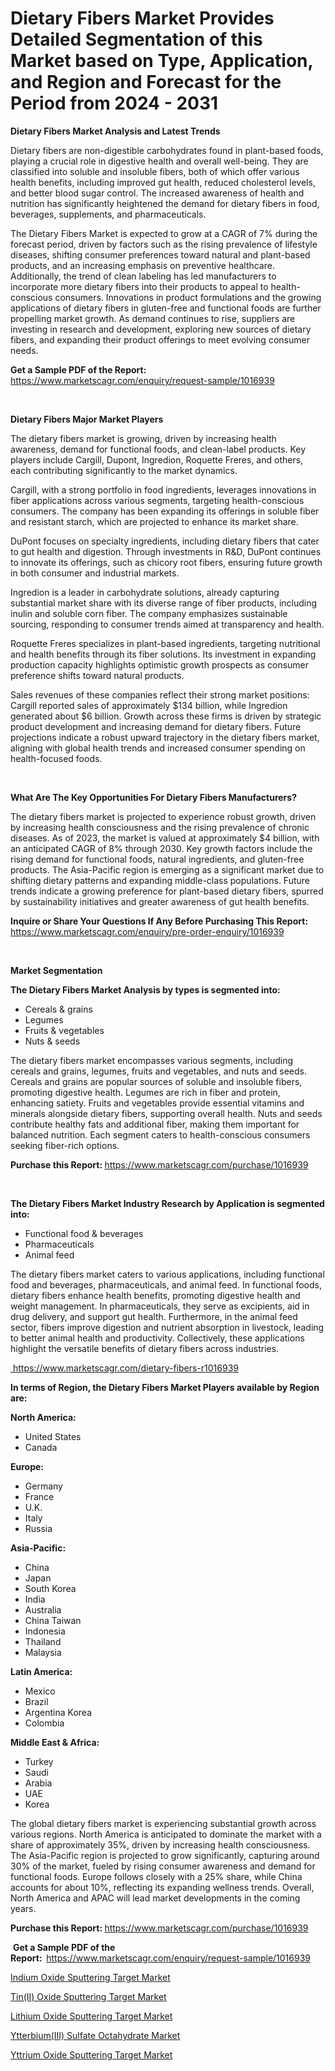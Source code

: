 <p><h1>Dietary Fibers Market Provides Detailed Segmentation of this Market based on Type, Application, and Region and Forecast for the Period from 2024 - 2031</h1></p><p><strong>Dietary Fibers Market Analysis and Latest Trends</strong></p>
<p><p>Dietary fibers are non-digestible carbohydrates found in plant-based foods, playing a crucial role in digestive health and overall well-being. They are classified into soluble and insoluble fibers, both of which offer various health benefits, including improved gut health, reduced cholesterol levels, and better blood sugar control. The increased awareness of health and nutrition has significantly heightened the demand for dietary fibers in food, beverages, supplements, and pharmaceuticals.</p><p>The Dietary Fibers Market is expected to grow at a CAGR of 7% during the forecast period, driven by factors such as the rising prevalence of lifestyle diseases, shifting consumer preferences toward natural and plant-based products, and an increasing emphasis on preventive healthcare. Additionally, the trend of clean labeling has led manufacturers to incorporate more dietary fibers into their products to appeal to health-conscious consumers. Innovations in product formulations and the growing applications of dietary fibers in gluten-free and functional foods are further propelling market growth. As demand continues to rise, suppliers are investing in research and development, exploring new sources of dietary fibers, and expanding their product offerings to meet evolving consumer needs.</p></p>
<p><strong>Get a Sample PDF of the Report:&nbsp;</strong> <a href="https://www.marketscagr.com/enquiry/request-sample/1016939?utm_campaign=1267&utm_medium=2&utm_source=Github&utm_content=ia&utm_term=11102024&utm_id=dietary-fibers">https://www.marketscagr.com/enquiry/request-sample/1016939</a></p>
<p>&nbsp;</p>
<p><strong>Dietary Fibers Major Market Players</strong></p>
<p><p>The dietary fibers market is growing, driven by increasing health awareness, demand for functional foods, and clean-label products. Key players include Cargill, Dupont, Ingredion, Roquette Freres, and others, each contributing significantly to the market dynamics.</p><p>Cargill, with a strong portfolio in food ingredients, leverages innovations in fiber applications across various segments, targeting health-conscious consumers. The company has been expanding its offerings in soluble fiber and resistant starch, which are projected to enhance its market share.</p><p>DuPont focuses on specialty ingredients, including dietary fibers that cater to gut health and digestion. Through investments in R&D, DuPont continues to innovate its offerings, such as chicory root fibers, ensuring future growth in both consumer and industrial markets.</p><p>Ingredion is a leader in carbohydrate solutions, already capturing substantial market share with its diverse range of fiber products, including inulin and soluble corn fiber. The company emphasizes sustainable sourcing, responding to consumer trends aimed at transparency and health.</p><p>Roquette Freres specializes in plant-based ingredients, targeting nutritional and health benefits through its fiber solutions. Its investment in expanding production capacity highlights optimistic growth prospects as consumer preference shifts toward natural products.</p><p>Sales revenues of these companies reflect their strong market positions: Cargill reported sales of approximately $134 billion, while Ingredion generated about $6 billion. Growth across these firms is driven by strategic product development and increasing demand for dietary fibers. Future projections indicate a robust upward trajectory in the dietary fibers market, aligning with global health trends and increased consumer spending on health-focused foods.</p></p>
<p>&nbsp;</p>
<p><strong>What Are The Key Opportunities For Dietary Fibers Manufacturers?</strong></p>
<p><p>The dietary fibers market is projected to experience robust growth, driven by increasing health consciousness and the rising prevalence of chronic diseases. As of 2023, the market is valued at approximately $4 billion, with an anticipated CAGR of 8% through 2030. Key growth factors include the rising demand for functional foods, natural ingredients, and gluten-free products. The Asia-Pacific region is emerging as a significant market due to shifting dietary patterns and expanding middle-class populations. Future trends indicate a growing preference for plant-based dietary fibers, spurred by sustainability initiatives and greater awareness of gut health benefits.</p></p>
<p><strong>Inquire or Share Your Questions If Any Before Purchasing This Report:</strong> <a href="https://www.marketscagr.com/enquiry/pre-order-enquiry/1016939?utm_campaign=1267&utm_medium=2&utm_source=Github&utm_content=ia&utm_term=11102024&utm_id=dietary-fibers">https://www.marketscagr.com/enquiry/pre-order-enquiry/1016939</a></p>
<p>&nbsp;</p>
<p><strong>Market Segmentation</strong></p>
<p><strong>The Dietary Fibers Market Analysis by types is segmented into:</strong></p>
<p><ul><li>Cereals & grains</li><li>Legumes</li><li>Fruits & vegetables</li><li>Nuts & seeds</li></ul></p>
<p><p>The dietary fibers market encompasses various segments, including cereals and grains, legumes, fruits and vegetables, and nuts and seeds. Cereals and grains are popular sources of soluble and insoluble fibers, promoting digestive health. Legumes are rich in fiber and protein, enhancing satiety. Fruits and vegetables provide essential vitamins and minerals alongside dietary fibers, supporting overall health. Nuts and seeds contribute healthy fats and additional fiber, making them important for balanced nutrition. Each segment caters to health-conscious consumers seeking fiber-rich options.</p></p>
<p><strong>Purchase this Report:&nbsp;</strong><a href="https://www.marketscagr.com/purchase/1016939?utm_campaign=1267&utm_medium=2&utm_source=Github&utm_content=ia&utm_term=11102024&utm_id=dietary-fibers">https://www.marketscagr.com/purchase/1016939</a></p>
<p>&nbsp;</p>
<p><strong>The Dietary Fibers Market Industry Research by Application is segmented into:</strong></p>
<p><ul><li>Functional food & beverages</li><li>Pharmaceuticals</li><li>Animal feed</li></ul></p>
<p><p>The dietary fibers market caters to various applications, including functional food and beverages, pharmaceuticals, and animal feed. In functional foods, dietary fibers enhance health benefits, promoting digestive health and weight management. In pharmaceuticals, they serve as excipients, aid in drug delivery, and support gut health. Furthermore, in the animal feed sector, fibers improve digestion and nutrient absorption in livestock, leading to better animal health and productivity. Collectively, these applications highlight the versatile benefits of dietary fibers across industries.</p></p>
<p><a href="https://www.marketscagr.com/dietary-fibers-r1016939?utm_campaign=1267&utm_medium=2&utm_source=Github&utm_content=ia&utm_term=11102024&utm_id=dietary-fibers">&nbsp;https://www.marketscagr.com/dietary-fibers-r1016939</a></p>
<p><strong>In terms of Region, the Dietary Fibers Market Players available by Region are:</strong></p>
<p>
    <p> <strong> North America: </strong>
        <ul>
            <li>United States</li>
            <li>Canada</li>
        </ul>
        </p> 
    <p> <strong> Europe: </strong>
        <ul>
            <li>Germany</li>
            <li>France</li>
            <li>U.K.</li>
            <li>Italy</li>
            <li>Russia</li>
        </ul>
        </p> 
    <p> <strong> Asia-Pacific: </strong>
        <ul>
            <li>China</li>
            <li>Japan</li>
            <li>South Korea</li>
            <li>India</li>
            <li>Australia</li>
            <li>China Taiwan</li>
            <li>Indonesia</li>
            <li>Thailand</li>
            <li>Malaysia</li>
        </ul>
        </p> 
    <p> <strong> Latin America: </strong>
        <ul>
            <li>Mexico</li>
            <li>Brazil</li>
            <li>Argentina Korea</li>
            <li>Colombia</li>
        </ul>
        </p> 
    <p> <strong> Middle East & Africa: </strong>
        <ul>
            <li>Turkey</li>
            <li>Saudi</li>
            <li>Arabia</li>
            <li>UAE</li>
            <li>Korea</li>
        </ul>
    </p>
    </p>
<p><p>The global dietary fibers market is experiencing substantial growth across various regions. North America is anticipated to dominate the market with a share of approximately 35%, driven by increasing health consciousness. The Asia-Pacific region is projected to grow significantly, capturing around 30% of the market, fueled by rising consumer awareness and demand for functional foods. Europe follows closely with a 25% share, while China accounts for about 10%, reflecting its expanding wellness trends. Overall, North America and APAC will lead market developments in the coming years.</p></p>
<p><strong>Purchase this Report: </strong><a href="https://www.marketscagr.com/purchase/1016939?utm_campaign=1267&utm_medium=2&utm_source=Github&utm_content=ia&utm_term=11102024&utm_id=dietary-fibers">https://www.marketscagr.com/purchase/1016939</a></p>
<p>&nbsp;<strong>Get a Sample PDF of the Report:&nbsp;&nbsp;</strong><a href="https://www.marketscagr.com/enquiry/request-sample/1016939?utm_campaign=1267&utm_medium=2&utm_source=Github&utm_content=ia&utm_term=11102024&utm_id=dietary-fibers">https://www.marketscagr.com/enquiry/request-sample/1016939</a></p>
<p><strong></strong></p>
<p><p><a href="https://www.linkedin.com/pulse/strategic-market-insights-global-indium-oxide-sputtering-target-rg5mf?utm_campaign=1267&utm_medium=2&utm_source=Github&utm_content=ia&utm_term=11102024&utm_id=dietary-fibers">Indium Oxide Sputtering Target Market</a></p><p><a href="https://www.linkedin.com/pulse/in-depth-tinii-oxide-sputtering-target-market-review-size-share-tqomc?utm_campaign=1267&utm_medium=2&utm_source=Github&utm_content=ia&utm_term=11102024&utm_id=dietary-fibers">Tin(II) Oxide Sputtering Target Market</a></p><p><a href="https://www.linkedin.com/pulse/mapping-lithium-oxide-sputtering-target-market-trends-challenges-3a0qf?utm_campaign=1267&utm_medium=2&utm_source=Github&utm_content=ia&utm_term=11102024&utm_id=dietary-fibers">Lithium Oxide Sputtering Target Market</a></p><p><a href="https://www.linkedin.com/pulse/ytterbiumiii-sulfate-octahydrate-market-drivers-challenges-uonpc?utm_campaign=1267&utm_medium=2&utm_source=Github&utm_content=ia&utm_term=11102024&utm_id=dietary-fibers">Ytterbium(III) Sulfate Octahydrate Market</a></p><p><a href="https://www.linkedin.com/pulse/yttrium-oxide-sputtering-target-market-emerging-trends-future-gne2f?utm_campaign=1267&utm_medium=2&utm_source=Github&utm_content=ia&utm_term=11102024&utm_id=dietary-fibers">Yttrium Oxide Sputtering Target Market</a></p></p>